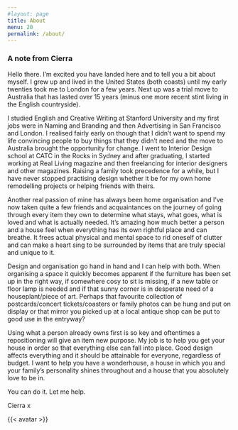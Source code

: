 ```yaml
---
#layout: page
title: About
menu: 20
permalink: /about/
---
```


### A note from **Cierra**

Hello there. I’m excited you have landed here and to tell you a bit about myself. I grew up and lived in the United States (both coasts) until my early twenties took me to London for a few years. Next up was a trial move to Australia that has lasted over 15 years (minus one more recent stint living in the English countryside).

I studied English and Creative Writing at Stanford University and my first jobs were in Naming and Branding and then Advertising in San Francisco and London. I realised fairly early on though that I didn’t want to spend my life convincing people to buy things that they didn’t need and the move to Australia brought the opportunity for change. I went to Interior Design school at CATC in the Rocks in Sydney and after graduating, I started working at Real Living magazine and then freelancing for interior designers and other magazines. Raising a family took precedence for a while, but I have never stopped practising design whether it be for my own home remodelling projects or helping friends with theirs.

Another real passion of mine has always been home organisation and I’ve now taken quite a few friends and acquaintances on the journey of going through every item they own to determine what stays, what goes, what is loved and what is actually needed. It’s amazing how much better a person and a house feel when everything has its own rightful place and can breathe. It frees actual physical and mental space to rid oneself of clutter and can make a heart sing to be surrounded by items that are truly special and unique to it.

Design and organisation go hand in hand and I can help with both. When organising a space it quickly becomes apparent if the furniture has been set up in the right way, if somewhere cosy to sit is missing, if a new table or floor lamp is needed and if that sunny corner is in desperate need of a houseplant/piece of art. Perhaps that favourite collection of postcards/concert tickets/coasters or family photos can be hung and put on display or that mirror you picked up at a local antique shop can be put to good use in the entryway?

Using what a person already owns first is so key and oftentimes a repositioning will give an item new purpose. My job is to help you get your house in order so that everything else can fall into place. Good design affects everything and it should be attainable for everyone, regardless of budget. I want to help you have a wonderhouse, a house in which you and your family’s personality shines throughout and a house that you absolutely love to be in.

You can do it. Let me help.

Cierra x

{{< avatar >}}